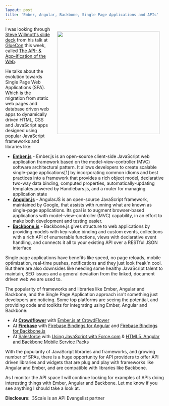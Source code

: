 ```yaml
---
layout: post
title: 'Ember, Angular, Backbone, Single Page Applications and APIs'
---
```

<p><a href="http://www.slideshare.net/3scale/the-api-and-appification-of-the-web" target="_blank"><img style="padding: 15px;" src="https://s3.amazonaws.com/kinlane-productions/single-page-applications/single-page-web-applications.png" alt="" width="325" align="right" /></a></p>
<p>I was looking through <a href="http://www.slideshare.net/3scale/the-api-and-appification-of-the-web">Steve Willmott's slide deck</a> from his talk at <a title="GlueCon" href="http://www.gluecon.com/">GlueCon</a> this week, called <a href="http://www.slideshare.net/3scale/the-api-and-appification-of-the-web">The API- &amp; App-ification of the Web</a>.</p>
<p>He talks about the evolution towards Single Page Web Applications (SPA).  Which is the migration <span class="GINGER_SOFATWARE_correct">from</span> static web pages and database driven web apps to dynamically driven HTML, CSS and JavaScript apps designed using popular JavaScript frameworks and libraries like:</p>
<ul class="mainlist">
<li><strong><a href="http://emberjs.com/">Ember<span class="GINGER_SOFATWARE_correct">.</span><span class="GINGER_SOFATWARE_correct">js</span></a></strong> - Ember<span class="GINGER_SOFATWARE_correct">.</span><span class="GINGER_SOFATWARE_correct">js</span> is an open-source client-side JavaScript web application framework based on the model-view-controller (MVC) software architectural pattern. It allows developers to create scalable single-page applications<span class="GINGER_SOFATWARE_correct">[</span>1] by incorporating common idioms and best practices into a framework that provides a rich object model, declarative two-way data binding, computed properties, automatically-updating templates powered by Handlebars<span class="GINGER_SOFATWARE_correct">.</span><span class="GINGER_SOFATWARE_correct">js</span>, and a router for managing application state</li>
<li><strong><a href="http://angularjs.org/">Angular<span class="GINGER_SOFATWARE_correct">.</span><span class="GINGER_SOFATWARE_correct">js</span></a></strong> - AngularJS is an open-source JavaScript framework, maintained by Google, that assists with running what <span class="GINGER_SOFATWARE_correct">are known</span> as single-page applications. Its goal is to augment browser-based applications with model&ndash;view&ndash;controller (MVC) capability, in an effort to make both development and testing easier.</li>
<li><strong><a href="http://backbonejs.org/">Backbone<span class="GINGER_SOFATWARE_correct">.</span><span class="GINGER_SOFATWARE_correct">js</span></a></strong> - Backbone<span class="GINGER_SOFATWARE_correct">.</span><span class="GINGER_SOFATWARE_correct">js</span> gives structure to web applications by providing models with key-value binding and custom events, collections with a rich API of enumerable functions, views with declarative event handling, and connects it all to your existing API over a RESTful JSON interface</li>
</ul>
<p>Single page applications have benefits like speed, no page reloads, mobile optimization, real-time pushes, notifications and they just look <span class="GINGER_SOFATWARE_correct">freak'n</span> cool.  But there are also downsides like needing some healthy JavaScript talent to maintain, SEO issues and a general deviation from the linked, document driven web we are used to.</p>
<p>The popularity of frameworks and libraries like Ember, Angular and Backbone, and the Single Page Application approach isn't something just developers are noticing.  Some top platforms are seeing the potential, and providing code and toolkits for integrating using Ember, Angular and Backbone:</p>
<ul class="mainlist">
<li>At <strong><a href="http://crowdflower.com/">Crowdflower</a></strong> with&nbsp;<a href="http://blog.crowdflower.com/2013/04/ember-js-at-crowdflower/">Ember<span class="GINGER_SOFATWARE_correct">.</span><span class="GINGER_SOFATWARE_correct">js</span> at CrowdFlower</a></li>
<li>At <strong><a href="https://www.firebase.com/">Firebase</a></strong> with <a href="https://www.firebase.com/blog/2013-03-29-firebase-bindings-for-angular.html">Firebase Bindings for Angular</a> and <a href="https://www.firebase.com/blog/2013-01-29-backfire-firebase-bindings-for-backbonejs.html">Firebase Bindings for Backbone<span class="GINGER_SOFATWARE_correct">.</span><span class="GINGER_SOFATWARE_correct">js</span></a></li>
<li>At <a href="http://salesforce.com">Salesforce</a> with&nbsp;<a href="http://blogs.developerforce.com/developer-relations/2013/03/using-javascript-with-force-com.html">Using JavaScript with Force.com</a> &amp; <a href="http://blogs.developerforce.com/developer-relations/2013/04/html5-angularjs-backbone-mobile-service-packs.html">HTML5, Angular and Backbone Mobile Service Packs</a></li>
</ul>
<p>With the popularity of JavaScript libraries and frameworks, and growing number of <span class="GINGER_SOFATWARE_correct">SPAs</span>, there is a huge opportunity for API providers to offer API driven libraries and widgets that are plug and play with frameworks like Angular and Ember, and are compatible with libraries like Backbone.</p>
<p>As I monitor the API space I will continue looking for examples of APIs doing interesting things with Ember, Angular and Backbone. Let me know if you see anything I should take a look at.</p>
<p><strong>Disclosure: </strong>&nbsp;3Scale is an API Evangelist partner</p>
<p>&nbsp;</p>